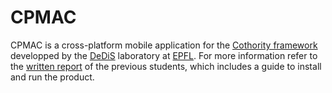 # CPMAC

CPMAC is a cross-platform mobile application for the [Cothority framework](https://github.com/dedis/cothority "Cothority") developped by the [DeDiS](https://dedis.epfl.ch "DeDiS Lab") laboratory at [EPFL](https://www.epfl.ch "EPFL").
For more information refer to the [written report](https://github.com/dedis/student_17_mobile/blob/master/report/report.pdf "EPFL") of the previous students, which includes a guide to install and run the product.
